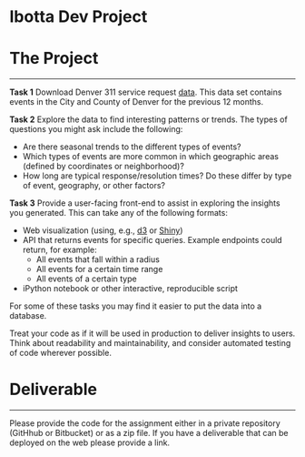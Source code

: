Ibotta Dev Project
=========


# The Project
---

__Task 1__ Download Denver 311 service request [data](http://data.denvergov.org/download/gis/311_service_requests/csv/311_service_requests.csv). This data set contains events in the City and County of Denver for the previous 12 months.

__Task 2__ Explore the data to find interesting patterns or trends. The types of questions you might ask include the following:

- Are there seasonal trends to the different types of events?
- Which types of events are more common in which geographic areas (defined by coordinates or neighborhood)?
- How long are typical response/resolution times? Do these differ by type of event, geography, or other factors?

__Task 3__ Provide a user-facing front-end to assist in exploring the insights you generated. This can take any of the following formats:

- Web visualization (using, e.g., [d3](http://d3js.org/) or [Shiny](http://shiny.rstudio.com/))
- API that returns events for specific queries. Example endpoints could return, for example:
  - All events that fall within a radius
  - All events for a certain time range
  - All events of a certain type
- iPython notebook or other interactive, reproducible script

For some of these tasks you may find it easier to put the data into a database.

Treat your code as if it will be used in production to deliver insights to users. Think about readability and maintainability, and consider automated testing of code wherever possible.


# Deliverable
---
Please provide the code for the assignment either in a private repository (GitHhub or Bitbucket) or as a zip file. If you have a deliverable that can be deployed on the web please provide a link.
